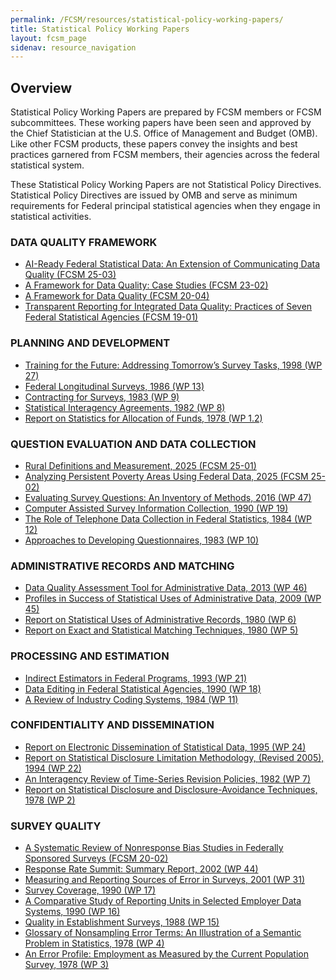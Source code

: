 ```yaml
---
permalink: /FCSM/resources/statistical-policy-working-papers/
title: Statistical Policy Working Papers
layout: fcsm_page
sidenav: resource_navigation
---
```


<h2 class="page-sub-title">Overview</h2>

<p>Statistical Policy Working Papers are prepared by FCSM members or FCSM subcommittees. These working papers have been seen and approved by the Chief Statistician at the U.S. Office of Management and Budget (OMB). Like other FCSM products, these papers convey the insights and best practices garnered from FCSM members, their agencies across the federal statistical system.</p>

<p>These Statistical Policy Working Papers are not Statistical Policy Directives. Statistical Policy Directives are issued by OMB and serve as minimum requirements for Federal principal statistical agencies when they engage in statistical activities.</p>

<h3 class="page-sub-heading">DATA QUALITY FRAMEWORK</h3>
<ul>
<li><a href="{{ site.baseurl }}/assets/fcsm/files/docs/FCSM.25.03_AI-Ready-Extension-Data-Quality.pdf" target="_blank">AI-Ready Federal Statistical Data: An Extension of Communicating Data Quality (FCSM 25-03)</a></li>
<li><a href="{{ site.baseurl }}/assets/fcsm/files/docs/FCSM.23.02_DQ_case_studies_FINAL.pdf" target="_blank">A Framework for Data Quality: Case Studies (FCSM 23-02)</a></li>
<li><a href="{{site.baseurl}}/assets/fcsm/files/docs/FCSM.20.04_A_Framework_for_Data_Quality.pdf" target="_blank">A Framework for Data Quality (FCSM 20-04)</a></li>
<li><a href="{{site.baseurl}}/assets/fcsm/files/docs/Transparent_Reporting_FCSM_19_01_092719.pdf" target="_blank">Transparent Reporting for Integrated Data Quality: Practices of Seven Federal Statistical Agencies (FCSM 19-01)</a></li>
</ul>

<h3 class="page-sub-heading">PLANNING AND DEVELOPMENT</h3>
<ul>
<li><a href="{{site.baseurl}}/assets/fcsm/files/docs/spwp27.pdf" target="_blank">Training for the Future: Addressing Tomorrow’s Survey Tasks, 1998 (WP 27)</a></li>
<li><a href="{{site.baseurl}}/assets/fcsm/files/docs/spwp13.pdf" target="_blank">Federal Longitudinal Surveys, 1986 (WP 13)</a></li>
<li><a href="{{site.baseurl}}/assets/fcsm/files/docs/spwp9.pdf" target="_blank">Contracting for Surveys, 1983 (WP 9)</a></li>
<li><a href="{{site.baseurl}}/assets/fcsm/files/docs/spwp8.pdf" target="_blank">Statistical Interagency Agreements, 1982 (WP 8)</a></li>
<li><a href="{{site.baseurl}}/assets/fcsm/files/docs/spwp1.pdf" target="_blank">Report on Statistics for Allocation of Funds, 1978 (WP 1.2)</a></li>
</ul>

<h3 class="page-sub-heading">QUESTION EVALUATION AND DATA COLLECTION</h3>
<ul>
<!-- <li><a href="{{site.baseurl}}/assets/fcsm/files/docs/FCSM_SOGI_Terminology_FY20_Report_FINAL.pdf" target="_blank">Updates on Terminology of Sexual Orientation and Gender Identity Survey Measures (FCSM 20-03)</a></li> -->
<li><a href="{{site.baseurl}}/assets/fcsm/files/docs/Rural Definitions and Measurement FCSM 25-01 March 19 2025.pdf" target="_blank">Rural Definitions and Measurement, 2025 (FCSM 25-01)</a></li>
<li><a href="{{site.baseurl}}/assets/fcsm/files/docs/Analyzing Persistent Poverty Areas Using Federal Data FCSM 25-02 March 19 2025.pdf" target="_blank">Analyzing Persistent Poverty Areas Using Federal Data, 2025 (FCSM 25-02)</a></li>
<li><a href="{{site.baseurl}}/assets/fcsm/files/docs/spwp47.pdf" target="_blank">Evaluating Survey Questions: An Inventory of Methods, 2016 (WP 47)</a></li>
<li><a href="{{site.baseurl}}/assets/fcsm/files/docs/spwp19.pdf" target="_blank">Computer Assisted Survey Information Collection, 1990 (WP 19)</a></li>
<li><a href="{{site.baseurl}}/assets/fcsm/files/docs/spwp12.pdf" target="_blank">The Role of Telephone Data Collection in Federal Statistics, 1984 (WP 12)</a></li>
<li><a href="{{site.baseurl}}/assets/fcsm/files/docs/spwp10.pdf" target="_blank">Approaches to Developing Questionnaires, 1983 (WP 10)</a></li>
</ul>

<h3 class="page-sub-heading">ADMINISTRATIVE RECORDS AND MATCHING</h3>
<ul>
<li><a href="{{site.baseurl}}/assets/fcsm/files/docs/DataQualityAssessmentTool.pdf" target="_blank">Data Quality Assessment Tool for Administrative Data, 2013 (WP 46)</a></li>
<li><a href="{{site.baseurl}}/assets/fcsm/files/docs/StatisticalUsesofARData.pdf" target="_blank">Profiles in Success of Statistical Uses of Administrative Data, 2009 (WP 45)</a></li>
<li><a href="{{site.baseurl}}/assets/fcsm/files/docs/spwp6.pdf" target="_blank">Report on Statistical Uses of Administrative Records, 1980 (WP 6)</a></li>
<li><a href="{{site.baseurl}}/assets/fcsm/files/docs/spwp5.pdf" target="_blank">Report on Exact and Statistical Matching Techniques, 1980 (WP 5)</a></li>
</ul>

<h3 class="page-sub-heading">PROCESSING AND ESTIMATION</h3>
<ul>
<li><a href="{{site.baseurl}}/assets/fcsm/files/docs/spwp21.pdf" target="_blank">Indirect Estimators in Federal Programs, 1993 (WP 21)</a></li>
<li><a href="{{site.baseurl}}/assets/fcsm/files/docs/spwp18.pdf" target="_blank">Data Editing in Federal Statistical Agencies, 1990 (WP 18)</a></li>
<li><a href="{{site.baseurl}}/assets/fcsm/files/docs/spwp11.pdf" target="_blank">A Review of Industry Coding Systems, 1984 (WP 11)</a></li>
</ul>

<h3 class="page-sub-heading">CONFIDENTIALITY AND DISSEMINATION</h3>
<ul>
<li><a href="{{site.baseurl}}/assets/fcsm/files/docs/spwp24.pdf" target="_blank">Report on Electronic Dissemination of Statistical Data, 1995 (WP 24)</a></li>
<li><a href="{{site.baseurl}}/assets/fcsm/files/docs/spwp22WithFrontNote.pdf" target="_blank">Report on Statistical Disclosure Limitation Methodology, (Revised 2005), 1994 (WP 22)</a></li>
<li><a href="{{site.baseurl}}/assets/fcsm/files/docs/spwp7.pdf" target="_blank">An Interagency Review of Time-Series Revision Policies, 1982 (WP 7)</a></li>
<li><a href="{{site.baseurl}}/assets/fcsm/files/docs/spwp2.pdf" target="_blank">Report on Statistical Disclosure and Disclosure-Avoidance Techniques, 1978 (WP 2)</a></li>
</ul>

<h3 class="page-sub-heading">SURVEY QUALITY</h3>
<ul>
<li><a href="{{site.baseurl}}/assets/fcsm/files/docs/A_Systematic_Review_of_Nonresponse_Bias_Studies_Federally_Sponsored_SurveysFCSM_20_02_032920.pdf" target="_blank">A Systematic Review of Nonresponse Bias Studies in Federally Sponsored Surveys (FCSM 20-02)</a></li>
<li><a href="{{site.baseurl}}/assets/fcsm/files/docs/summitreportfinal.pdf" target="_blank">Response Rate Summit: Summary Report, 2002 (WP 44)</a></li>
<li><a href="{{site.baseurl}}/assets/fcsm/files/docs/spwp31.pdf" target="_blank">Measuring and Reporting Sources of Error in Surveys, 2001 (WP 31)</a></li>
<li><a href="{{site.baseurl}}/assets/fcsm/files/docs/spwp17.pdf" target="_blank">Survey Coverage, 1990 (WP 17)</a></li>
<li><a href="{{site.baseurl}}/assets/fcsm/files/docs/spwp16.pdf" target="_blank">A Comparative Study of Reporting Units in Selected Employer Data Systems, 1990 (WP 16)</a></li>
<li><a href="{{site.baseurl}}/assets/fcsm/files/docs/spwp15.pdf" target="_blank">Quality in Establishment Surveys, 1988 (WP 15)</a></li>
<li><a href="{{site.baseurl}}/assets/fcsm/files/docs/spwp4.pdf" target="_blank">Glossary of Nonsampling Error Terms: An Illustration of a Semantic Problem in Statistics, 1978 (WP 4)</a></li>
<li><a href="{{site.baseurl}}/assets/fcsm/files/docs/spwp3.pdf" target="_blank">An Error Profile: Employment as Measured by the Current Population Survey, 1978 (WP 3)</a></li>
</ul>
